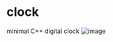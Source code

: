 # clock
minimal C++ digital clock
![image](https://user-images.githubusercontent.com/10094886/224523029-017b5946-799b-449f-aeac-e005c817d473.png)
